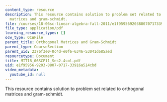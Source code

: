 ```yaml
---
content_type: resource
description: This resource contains solution to problem set related to orthogonal
  matrices and gram-schmidt.
file: /courses/18-06sc-linear-algebra-fall-2011/e1f9595692038807071733916a514cbd_MIT18_06SCF11_Ses2.4sol.pdf
file_type: application/pdf
learning_resource_types: []
ocw_type: OCWFile
parent_title: Orthogonal Matrices and Gram-Schmidt
parent_type: CourseSection
parent_uid: 2376f3e0-0c4d-e0f6-6346-53041d685aed
resourcetype: Document
title: MIT18_06SCF11_Ses2.4sol.pdf
uid: e1f95956-9203-8807-0717-33916a514cbd
video_metadata:
  youtube_id: null
---
```

This resource contains solution to problem set related to orthogonal matrices and gram-schmidt.